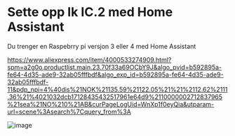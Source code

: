 # Sette opp lk IC.2 med Home Assistant 

Du trenger en Raspebrry pi versjon 3 eller 4 med Home Assistant 

https://www.aliexpress.com/item/4000533274909.html?spm=a2g0o.productlist.main.23.70f33a69OCbY9J&algo_pvid=b592895a-fe64-4d35-ade9-32ab05fffbdf&algo_exp_id=b592895a-fe64-4d35-ade9-32ab05fffbdf-11&pdp_npi=4%40dis%21NOK%21135.59%21122.05%21%21%2112.62%2111.36%21%4021032dcb17128435432517961e64d9%2110000002712837965%21sea%21NO%210%21AB&curPageLogUid=WnXp1f0eyQia&utparam-url=scene%3Asearch%7Cquery_from%3A


![image](https://github.com/prebengeier/lk_homeassistant/assets/47974075/9ae4009e-a97e-40e0-b368-0506c5c8487b)
